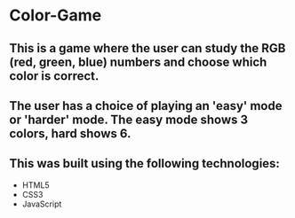 # Color-Game

## This is a game where the user can study the RGB (red, green, blue) numbers and choose which color is correct.
## The user has a choice of playing an 'easy' mode or 'harder' mode. The easy mode shows 3 colors, hard shows 6.
## This was built using the following technologies:
- HTML5
- CSS3
- JavaScript

